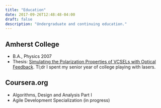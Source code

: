```yaml
---
title: "Education"
date: 2017-09-26T12:48:48-04:00
draft: false
description: "Undergraduate and continuing education."
---
```


## Amherst College
  - B.A., Physics 2007
  - Thesis: [Simulating the Polarization Properties of VCSELs with Optical Feedback](https://www.amherst.edu/media/view/10265/original/kaplan07.pdf). Tl;dr I spent my senior year of college playing with lasers.

## Coursera.org
  - Algorithms, Design and Analysis Part I
  - Agile Development Specialization (in progress)